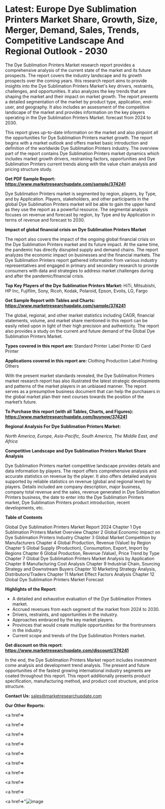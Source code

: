 # Latest: Europe Dye Sublimation Printers Market Share, Growth, Size, Merger, Demand, Sales, Trends, Competitive Landscape And Regional Outlook - 2030

The Dye Sublimation Printers Market research report provides a comprehensive analysis of the current state of the market and its future prospects. The report covers the industry landscape and its growth prospects over the coming years. this research report aims to provide insights into the Dye Sublimation Printers Market's key drivers, restraints, challenges, and opportunities. It also analyzes the key trends that are shaping the market and their impact on market growth. The report presents a detailed segmentation of the market by product type, application, end-user, and geography. It also includes an assessment of the competitive landscape of the market and provides information on the key players operating in the Dye Sublimation Printers Market. forecast from 2024 to 2030.

This report gives up-to-date information on the market and also pinpoint all the opportunities for Dye Sublimation Printers market growth. The report begins with a market outlook and offers market basic introduction and definition of the worldwide Dye Sublimation Printers industry. The overview part of the report contains Dye Sublimation Printers market dynamics which includes market growth drivers, restraining factors, opportunities and Dye Sublimation Printers current trends along with the value chain analysis and pricing structure study.

<strong><b>Get PDF Sample Report: <a href=https://www.marketresearchupdate.com/sample/374241>https://www.marketresearchupdate.com/sample/374241</a></b></strong>

Dye Sublimation Printers market is segmented by region, players, by Type, and by Application. Players, stakeholders, and other participants in the global Dye Sublimation Printers market will be able to gain the upper hand as they use the report as a powerful resource. The segmental analysis focuses on revenue and forecast by region, by Type and by Application in terms of revenue and forecast to 2030.

<strong><b>Impact of global financial crisis on Dye Sublimation Printers Market</b></strong>

The report also covers the impact of the ongoing global financial crisis on the Dye Sublimation Printers market and its future impact. At the same time, the pandemic has directly disrupted supply and demand chains. The report analyzes the economic impact on businesses and the financial markets. The Dye Sublimation Printers report gathered information from various industry representatives and engaged in primary and secondary research to provide consumers with data and strategies to address market challenges during and after the pandemic/financial crisis.

<strong><b>Top Key Players of the Dye Sublimation Printers Market:
</b></strong>HiTi, Mitsubishi, HP Inc, Fujifilm, Sony, Ricoh, Kodak, Polaroid, Epson, Evolis, LG, Fargo<strong><b>
</b></strong>

<strong><b>Get Sample Report with Tables and Charts: <a href=https://www.marketresearchupdate.com/sample/374241>https://www.marketresearchupdate.com/sample/374241</a></b></strong>

The global, regional, and other market statistics including CAGR, financial statements, volume, and market share mentioned in this report can be easily relied upon in light of their high precision and authenticity. The report also provides a study on the current and future demand of the Global Dye Sublimation Printers Market.

<strong><b>Types covered in this report are:
</b></strong>Standard Printer
Label Printer
ID Card Printer<strong><b>
</b></strong>

<strong><b>Applications covered in this report are:
</b></strong>Clothing Production
Label Printing
Others<strong><b>
</b></strong>

With the present market standards revealed, the Dye Sublimation Printers market research report has also illustrated the latest strategic developments and patterns of the market players in an unbiased manner. The report serves as a presumptive business document that can help the purchasers in the global market plan their next courses towards the position of the market’s future.

<strong><b>To Purchase this report (with all Tables, Charts, and Figures): <a href=https://www.marketresearchupdate.com/buynow/374241>https://www.marketresearchupdate.com/buynow/374241</a></b></strong>

<strong><b>Regional Analysis For Dye Sublimation Printers Market:</b></strong>

<em><i>North America, Europe, Asia-Pacific, South America, The Middle East, and Africa</i></em>

<strong><b>Competitive Landscape and Dye Sublimation Printers Market Share Analysis</b></strong>

Dye Sublimation Printers market competitive landscape provides details and data information by players. The report offers comprehensive analysis and accurate statistics on revenue by the player. It also offers detailed analysis supported by reliable statistics on revenue (global and regional level) by players. Details included are company description, major business, company total revenue and the sales, revenue generated in Dye Sublimation Printers business, the date to enter into the Dye Sublimation Printers market, Dye Sublimation Printers product introduction, recent developments, etc.

<strong><b>Table of Contents</b></strong>

Global Dye Sublimation Printers Market Report 2024
Chapter 1 Dye Sublimation Printers Market Overview
Chapter 2 Global Economic Impact on Dye Sublimation Printers Industry
Chapter 3 Global Market Competition by Manufacturers
Chapter 4 Global Production, Revenue (Value) by Region
Chapter 5 Global Supply (Production), Consumption, Export, Import by Regions
Chapter 6 Global Production, Revenue (Value), Price Trend by Type
Chapter 7 Global Dye Sublimation Printers Market Analysis by Application
Chapter 8 Manufacturing Cost Analysis
Chapter 9 Industrial Chain, Sourcing Strategy and Downstream Buyers
Chapter 10 Marketing Strategy Analysis, Distributors/Traders
Chapter 11 Market Effect Factors Analysis
Chapter 12 Global Dye Sublimation Printers Market Forecast

<strong><b>Highlights of the Report:</b></strong>

- A detailed and exhaustive evaluation of the Dye Sublimation Printers market.
- Accrued revenues from each segment of the market from 2024 to 2030.
- Drivers, restraints, and opportunities in the industry.
- Approaches embraced by the key market players.
- Provinces that would create multiple opportunities for the frontrunners in the industry.
- Current scope and trends of the Dye Sublimation Printers market.

<strong><b>Get discount on this report: <a href=https://www.marketresearchupdate.com/discount/374241>https://www.marketresearchupdate.com/discount/374241</a></b></strong>

In the end, the Dye Sublimation Printers Market report includes investment come analysis and development trend analysis. The present and future opportunities of the fastest growing international industry segments are coated throughout this report. This report additionally presents product specification, manufacturing method, and product cost structure, and price structure.

<strong><b>Contact Us:
</b></strong>sales@marketresearchupdate.com

<strong>Our Other Reports:</strong>

<a href=></a>

<a href=></a>

<a href=></a>

<a href=></a>

<a href=></a>

<a href=></a>

<a href=></a>

<a href=></a>

<a href=></a>

<a href=></a>"![image](https://github.com/Gayatrikarjule/Market-Analysis-360/assets/97346546/9b4dd3f9-11cb-4485-9893-65479fb3f3e6)
